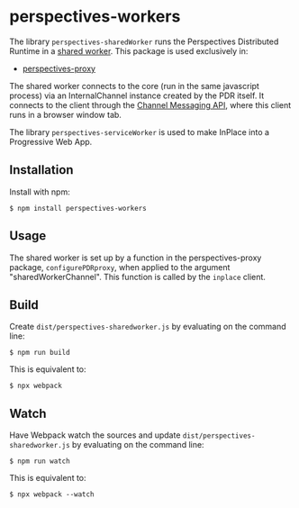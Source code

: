 # perspectives-workers
The library `perspectives-sharedWorker` runs the Perspectives Distributed Runtime in a [shared worker](https://developer.mozilla.org/en-US/docs/Web/API/SharedWorker). This package is used exclusively in:
* [perspectives-proxy](https://github.com/joopringelberg/perspectives-proxy)

The shared worker connects to the core (run in the same javascript process) via an InternalChannel instance created by the PDR itself. It connects to the client through the [Channel Messaging API](https://developer.mozilla.org/en-US/docs/Web/API/Channel_Messaging_API), where this client runs in a browser window tab.

The library `perspectives-serviceWorker` is used to make InPlace into a Progressive Web App.

## Installation
Install with npm:

```
$ npm install perspectives-workers
```

## Usage
The shared worker is set up by a function in the perspectives-proxy package, `configurePDRproxy`, when applied to the argument "sharedWorkerChannel". This function is called by the `inplace` client.


## Build
Create `dist/perspectives-sharedworker.js` by evaluating on the command line:

```
$ npm run build
```
This is equivalent to:
```
$ npx webpack
```
## Watch
Have Webpack watch the sources and update `dist/perspectives-sharedworker.js` by evaluating on the command line:

```
$ npm run watch
```
This is equivalent to:
```
$ npx webpack --watch
```
